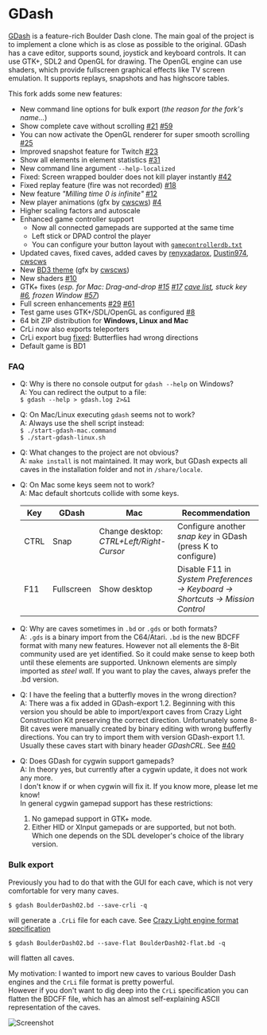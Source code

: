 # GDash #

[GDash](https://bitbucket.org/czirkoszoltan/gdash/src/master/README.md) is a feature-rich Boulder Dash clone.
The main goal of the project is to implement a clone which is as close as possible to the original.
GDash has a cave editor, supports sound, joystick and keyboard controls.
It can use GTK+, SDL2 and OpenGL for drawing.
The OpenGL engine can use shaders, which provide fullscreen graphical effects like TV screen emulation.
It supports replays, snapshots and has highscore tables.

This fork adds some new features:

* New command line options for bulk export (*the reason for the fork's name...*)
* Show complete cave without scrolling [#21](https://github.com/revvv/gdash-export-CrLi/issues/21) [#59](https://github.com/revvv/gdash-export-CrLi/issues/59)
* You can now activate the OpenGL renderer for super smooth scrolling [#25](https://github.com/revvv/gdash-export-CrLi/issues/25)
* Improved snapshot feature for Twitch [#23](https://github.com/revvv/gdash-export-CrLi/issues/23)
* Show all elements in element statistics [#31](https://github.com/revvv/gdash-export-CrLi/issues/31)
* New command line argument `--help-localized`
* Fixed: Screen wrapped boulder does not kill player instantly [#42](https://github.com/revvv/gdash-export-CrLi/issues/42)
* Fixed replay feature (fire was not recorded) [#18](https://github.com/revvv/gdash-export-CrLi/issues/18)
* New feature *"Milling time 0 is infinite"* [#12](https://github.com/revvv/gdash-export-CrLi/issues/12)
* New player animations (gfx by [cwscws](https://github.com/cwscws)) [#4](https://github.com/revvv/gdash-export-CrLi/issues/4)
* Higher scaling factors and autoscale
* Enhanced game controller support
    * Now all connected gamepads are supported at the same time
    * Left stick or DPAD control the player
    * You can configure your button layout with [`gamecontrollerdb.txt`](https://github.com/revvv/gdash-export-CrLi/blob/master/gamecontrollerdb.txt)
* Updated caves, fixed caves, added caves by [renyxadarox](https://github.com/renyxadarox), [Dustin974](https://github.com/Dustin974), [cwscws](https://github.com/cwscws)
* New [BD3 theme](https://github.com/revvv/gdash-export-CrLi/blob/master/include/c64_gfx_bd3.png) (gfx by [cwscws](https://github.com/cwscws))
* New shaders [#10](https://github.com/revvv/gdash-export-CrLi/issues/10)
* GTK+ fixes (*esp. for Mac: Drag-and-drop [#15](https://github.com/revvv/gdash-export-CrLi/issues/15) [#17](https://github.com/revvv/gdash-export-CrLi/issues/17) [cave list](https://github.com/revvv/gdash-export-CrLi/commit/1c528dc19f3d7377c5c9f201e04a4d2790be35cb), stuck key [#6](https://github.com/revvv/gdash-export-CrLi/issues/6), frozen Window [#57](https://github.com/revvv/gdash-export-CrLi/issues/57)*)
* Full screen enhancements [#29](https://github.com/revvv/gdash-export-CrLi/issues/29) [#61](https://github.com/revvv/gdash-export-CrLi/issues/61)
* Test game uses GTK+/SDL/OpenGL as configured [#8](https://github.com/revvv/gdash-export-CrLi/issues/8)
* 64 bit ZIP distribution for **Windows, Linux and Mac**
* CrLi now also exports teleporters
* CrLi export bug [fixed](https://github.com/revvv/gdash-export-CrLi/commit/f2c9913cfdc84fc8a0e519cf547e35d6d3d70fca): Butterflies had wrong directions
* Default game is BD1

### FAQ
- Q: Why is there no console output for `gdash --help` on Windows?<br>
  A: You can redirect the output to a file:<br>
    `$ gdash --help > gdash.log 2>&1`

- Q: On Mac/Linux executing `gdash` seems not to work?<br>
  A: Always use the shell script instead:<br>
    `$ ./start-gdash-mac.command`<br>
    `$ ./start-gdash-linux.sh`
- Q: What changes to the project are not obvious?<br>
  A: `make install` is not maintained. It may work, but GDash expects all caves in the installation folder and not in `/share/locale`.
- Q: On Mac some keys seem not to work?<br>
  A: Mac default shortcuts collide with some keys.
  
    | Key       | GDash      | Mac                                      | Recommendation                                                                  |
    |-----------|------------|------------------------------------------|---------------------------------------------------------------------------------|
    | CTRL      | Snap       | Change desktop: _CTRL+Left/Right-Cursor_ | Configure another _snap key_ in GDash (press K to configure)                    |
    | F11       | Fullscreen | Show desktop                             | Disable F11 in _System Preferences -> Keyboard -> Shortcuts -> Mission Control_ |
- Q: Why are caves sometimes in `.bd` or `.gds` or both formats?<br>
  A: `.gds` is a binary import from the C64/Atari. `.bd` is the new BDCFF format with many new features.
     However not all elements the 8-Bit community used are yet identified. So it could make sense to keep both until these elements are supported.
     Unknown elements are simply imported as _steel wall_. If you want to play the caves, always prefer the .bd version.
- Q: I have the feeling that a butterfly moves in the wrong direction?<br>
  A: There was a fix added in GDash-export 1.2. Beginning with this version you should be able to import/export caves
     from Crazy Light Construction Kit preserving the correct direction.
     Unfortunately some 8-Bit caves were manually created by binary editing with wrong bufferfly directions.
     You can try to import them with version GDash-export 1.1. Usually these caves start with binary header _GDashCRL_.
     See [#40](https://github.com/revvv/gdash-export-CrLi/issues/40)
- Q: Does GDash for cygwin support gamepads?<br>
  A: In theory yes, but currently after a cygwin update, it does not work any more.<br>
     I don't know if or when cygwin will fix it. If you know more, please let me know!<br>
     In general cygwin gamepad support has these restrictions:
     1. No gamepad support in GTK+ mode.
     2. Either HID or XInput gamepads or are supported, but not both.
        Which one depends on the SDL developer's choice of the library version.

### Bulk export

Previously you had to do that with the GUI for each cave, which is not very comfortable for very many caves.

    $ gdash BoulderDash02.bd --save-crli -q

will generate a `.CrLi` file for each cave. See [Crazy Light engine format specification](http://www.gratissaugen.de/erbsen/BD-Inside-FAQ.html#CrLi-Engine)

    $ gdash BoulderDash02.bd --save-flat BoulderDash02-flat.bd -q

will flatten all caves.

My motivation: I wanted to import new caves to various Boulder Dash engines and the `CrLi` file format is pretty powerful.<br>
However if you don't want to dig deep into the `CrLi` specification you can flatten the BDCFF file, which has an almost self-explaining ASCII
representation of the caves.

![Screenshot](https://raw.githubusercontent.com/revvv/gdash-export-CrLi/master/Arno_Dash-21-A.png)

